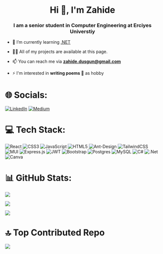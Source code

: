 <h1 align="center" id="animated-text">Hi 👋, I'm Zahide</h1>

<h3 align="center">I am a senior student in Computer Engineering at Erciyes Universtiy</h3>

- 🌱 I’m currently learning   [.NET](https://github.com/zahidedusgun/YetgenAkbankBootcamp)

- 👨‍💻 All of my projects are available at this page.

- 📫 You can reach me via **zahide.dusgun@gmail.com**

- ⚡ I'm interested in **writing poems 📜** as hobby


# 🌐 Socials:
[![LinkedIn](https://img.shields.io/badge/LinkedIn-%230077B5.svg?logo=linkedin&logoColor=white)](https://linkedin.com/in/https://www.linkedin.com/in/zahide-dusgun/) [![Medium](https://img.shields.io/badge/Medium-12100E?logo=medium&logoColor=white)](https://medium.com/@https://medium.com/@zahide.dusgun) 

# 💻 Tech Stack:
![React](https://img.shields.io/badge/react-%2320232a.svg?style=for-the-badge&logo=react&logoColor=%2361DAFB) ![CSS3](https://img.shields.io/badge/css3-%231572B6.svg?style=for-the-badge&logo=css3&logoColor=white) ![JavaScript](https://img.shields.io/badge/javascript-%23323330.svg?style=for-the-badge&logo=javascript&logoColor=%23F7DF1E) ![HTML5](https://img.shields.io/badge/html5-%23E34F26.svg?style=for-the-badge&logo=html5&logoColor=white) ![Ant-Design](https://img.shields.io/badge/-AntDesign-%230170FE?style=for-the-badge&logo=ant-design&logoColor=white) ![TailwindCSS](https://img.shields.io/badge/tailwindcss-%2338B2AC.svg?style=for-the-badge&logo=tailwind-css&logoColor=white) ![MUI](https://img.shields.io/badge/MUI-%230081CB.svg?style=for-the-badge&logo=mui&logoColor=white) ![Express.js](https://img.shields.io/badge/express.js-%23404d59.svg?style=for-the-badge&logo=express&logoColor=%2361DAFB) ![JWT](https://img.shields.io/badge/JWT-black?style=for-the-badge&logo=JSON%20web%20tokens) ![Bootstrap](https://img.shields.io/badge/bootstrap-%238511FA.svg?style=for-the-badge&logo=bootstrap&logoColor=white) ![Postgres](https://img.shields.io/badge/postgres-%23316192.svg?style=for-the-badge&logo=postgresql&logoColor=white) ![MySQL](https://img.shields.io/badge/mysql-%2300000f.svg?style=for-the-badge&logo=mysql&logoColor=white) ![C#](https://img.shields.io/badge/c%23-%23239120.svg?style=for-the-badge&logo=csharp&logoColor=white) ![.Net](https://img.shields.io/badge/.NET-5C2D91?style=for-the-badge&logo=.net&logoColor=white) ![Canva](https://img.shields.io/badge/Canva-%2300C4CC.svg?style=for-the-badge&logo=Canva&logoColor=white)
# 📊 GitHub Stats:
![](https://github-readme-stats.vercel.app/api?username=zahidedusgun&theme=onedark&hide_border=false&include_all_commits=true&count_private=true)<br/>

![](https://github-readme-stats.vercel.app/api/top-langs/?username=zahidedusgun&theme=onedark&hide_border=false&include_all_commits=true&count_private=true&layout=compact)

![](https://github-readme-streak-stats.herokuapp.com/?user=zahidedusgun&theme=onedark&hide_border=false)<br/>

# 🔝 Top Contributed Repo
![](https://github-contributor-stats.vercel.app/api?username=zahidedusgun&limit=5&theme=onedark&combine_all_yearly_contributions=true)

<!-- Proudly created with GPRM ( https://gprm.itsvg.in ) -->
